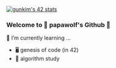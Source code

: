 [![gunkim's 42 stats](https://badge42.vercel.app/api/v2/cl1p8w96l001109mtpvkvq4yk/stats?cursusId=21&coalitionId=88)](https://github.com/JaeSeoKim/badge42)

### Welcome to 🐶 papawolf's Github 👋

🌱 I’m currently learning ...
- 🖥 genesis of code (in 42)
- 🐣 algorithm study

<!--
**papawolf90/papawolf90** is a ✨ _special_ ✨ repository because its `README.md` (this file) appears on your GitHub profile.

Here are some ideas to get you started:

- 🔭 I’m currently working on ...
- 🌱 I’m currently learning ...
- 👯 I’m looking to collaborate on ...
- 🤔 I’m looking for help with ...
- 💬 Ask me about ...
- 📫 How to reach me: ...
- 😄 Pronouns: ...
- ⚡ Fun fact: ...
-->
